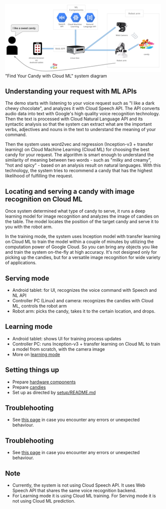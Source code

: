 ![](./setup/image/demo_overview.png)
"Find Your Candy with Cloud ML" system diagram

## Understanding your request with ML APIs
The demo starts with listening to your voice request such as "I like a dark chewy chocolate", and analyzes it with Cloud Speech API. The API converts audio data into text with Google's high quality voice recognition technology. Then the text is processed with Cloud Natural Language API and its syntactic analysis so that the system can extract what are the important verbs, adjectives and nouns in the text to understand the meaning of your command.

Then the system uses word2vec and regression (Inception-v3 + transfer learning) on Cloud Machine Learning (Cloud ML) for choosing the best candy for your request. The algorithm is smart enough to understand the similarity of meaning between two words - such as "milky and creamy", "hot and spicy" - based on an analysis result on natural languages. With this technology, the system tries to recommend a candy that has the highest likelihood of fulfilling the request.

## Locating and serving a candy with image recognition on Cloud ML
Once system determined what type of candy to serve, it runs a deep learning model for image recognition and analyzes the image of candies on the table. The model locates the position of the target candy and serve it to you with the robot arm.

In the training mode, the system uses Inception model with transfer learning on Cloud ML to train the model within a couple of minutes by utilizing the computation power of Google Cloud. So you can bring any objects you like and train the system on-the-fly at high accuracy. It's not designed only for picking up the candies, but for a versatile image recognition for wide variety of applications.

## Serving mode
- Android tablet: for UI, recognizes the voice command with Speech and NL API
- Controller PC (Linux) and camera: recognizes the candies with Cloud ML, controls the robot arm
- Robot arm: picks the candy, takes it to the certain location, and drops.

## Learning mode
- Android tablet: shows UI for training process updates
- Controller PC: runs Inception-v3 + transfer learning on Cloud ML to train a model from scratch, with the camera image
- More on [learning mode](/setup/demo_script.md)

## Setting things up
- Prepare [hardware components](./setup/requirements.md)
- Prepare [candies](./setup/candidate_candies.md)
- Set up as directed by [setup/README.md](./setup/README.md)

## Troublehooting
- See [this page](/setup/troubleshooting.md) in case you encounter any errors or unexpected behaviour.

## Troublehooting
- See [this page](/setup/troubleshooting.md) in case you encounter any errors or unexpected behaviour.

## Note
- Currently, the system is not using Cloud Speech API. It uses Web Speech API that shares the same voice recognition backend.
- For Learning mode it is using Cloud ML training. For Serving mode it is not using Cloud ML prediction.
